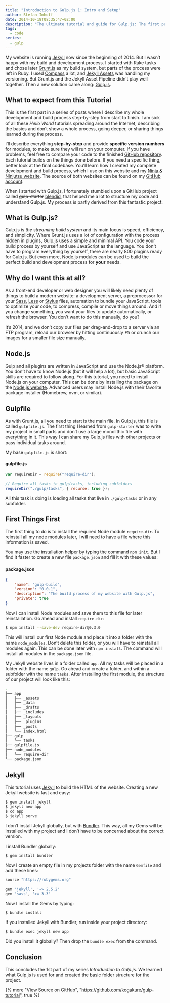 ```yaml
---
title: "Introduction to Gulp.js 1: Intro and Setup"
author: Stefan Imhoff
date: 2014-10-18T08:35:47+02:00
description: "The ultimate tutorial and guide for Gulp.js: The first part of my series on Gulp.js. What is Gulp.js? Why use it? And how to install Gulp and Jekyll."
tags:
  - code
series:
  - gulp
---
```


My website is running [Jekyll](https://jekyllrb.com/) now since the beginning of 2014. But I wasn’t happy with my build and development process. I started with Rake tasks and chose later [Grunt.js](https://gruntjs.com/) as my build system, but parts of the process were left in Ruby. I used [Compass](http://compass-style.org/) a lot, and [Jekyll Assets](http://ixti.net/jekyll-assets/) was handling my versioning. But Grunt.js and the Jekyll Asset Pipeline didn’t play well together. Then a new solution came along: [Gulp.js](https://gulpjs.com/).

## What to expect from this Tutorial

This is the first part in a series of posts where I describe my whole development and build process step-by-step from start to finish. I am sick of all these _Hello World_ tutorials spreading around the Internet, describing the basics and don’t show a whole process, going deeper, or sharing things learned during the process.

I’ll describe everything **step-by-step** and provide **specific version numbers** for modules, to make sure they will run on your computer. If you have problems, feel free to compare your code to the finished [GitHub repository](https://github.com/kogakure/gulp-tutorial). Each tutorial builds on the things done before. If you need a specific thing, better look at the final codebase. You’ll learn how I created my complete development and build process, which I use on this website and my [Ninja & Ninjutsu website](https://www.kogakure.de). The source of both websites can be found on my [GitHub account](https://github.com/kogakure).

When I started with Gulp.js, I fortunately stumbled upon a GitHub project called <del>gulp-starter</del> <ins>[blendid](https://github.com/vigetlabs/blendid)</ins>, that helped me a lot to structure my code and understand Gulp.js. My process is partly derived from this fantastic project.

## What is Gulp.js?

Gulp.js is _the streaming build system_ and its main focus is speed, efficiency, and simplicity. Where Grunt.js uses a lot of configuration with the process hidden in plugins, Gulp.js uses a simple and minimal API. You code your build process by yourself and use JavaScript as the language. You don’t have to program everything by yourself, there are nearly 800 plugins ready for Gulp.js. But even more, Node.js modules can be used to build the perfect build and development process for **your** needs.

## Why do I want this at all?

As a front-end developer or web designer you will likely need plenty of things to build a modern website: a development server, a preprocessor for your [Sass](http://sass-lang.com/), [Less](http://lesscss.org/) or [Stylus](http://learnboost.github.io/stylus/) files, automation to bundle your JavaScript, tools to optimize your code, to compress, compile or move things around. And if you change something, you want your files to update automatically, or refresh the browser. You don’t want to do this manually, do you?

It’s 2014, and we don’t copy our files per drag-and-drop to a server via an FTP program, reload our browser by hitting continuously <kbd>F5</kbd> or crunch our images for a smaller file size manually.

## Node.js

Gulp and all plugins are written in JavaScript and use the Node.js® platform. You don’t have to know Node.js (but it will help a lot), but basic JavaScript skills are required to follow along. For this tutorial, you need to install Node.js on your computer. This can be done by installing the package on the [Node.js website](https://nodejs.org/). Advanced users may install Node.js with their favorite package installer (Homebrew, nvm, or similar).

## Gulpfile

As with Grunt.js, all you need to start is the main file. In Gulp.js, this file is called `gulpfile.js`. The first thing I learned from `gulp-starter` was to write my project in small parts and don’t use a large monolithic file with everything in it. This way I can share my Gulp.js files with other projects or pass individual tasks around.

My base `gulpfile.js` is short:

#### gulpfile.js

```javascript
var requireDir = require("require-dir");

// Require all tasks in gulp/tasks, including subfolders
requireDir("./gulp/tasks", { recurse: true });
```

All this task is doing is loading all tasks that live in `./gulp/tasks` or in any subfolder.

## First Things First

The first thing to do is to install the required Node module `require-dir`. To reinstall all my node modules later, I will need to have a file where this information is saved.

You may use the installation helper by typing the command `npm init`. But I find it faster to create a new file `package.json` and fill it with these values:

#### package.json

```json
{
	"name": "gulp-build",
	"version": "0.0.1",
	"description": "The build process of my website with Gulp.js",
	"private": true
}
```

Now I can install Node modules and save them to this file for later reinstallation. Go ahead and install `require-dir`:

```bash
$ npm install --save-dev require-dir@0.3.0
```

This will install our first Node module and place it into a folder with the name `node_modules`. Don’t delete this folder, or you will have to reinstall all modules again. This can be done later with `npm install`. The command will install all modules in the `package.json` file.

My Jekyll website lives in a folder called `app`. All my tasks will be placed in a folder with the name `gulp`. Go ahead and create a folder, and within a subfolder with the name `tasks`. After installing the first module, the structure of our project will look like this:

```bash
.
├── app
│   ├── _assets
│   ├── _data
│   ├── _drafts
│   ├── _includes
│   ├── _layouts
│   ├── _plugins
│   ├── _posts
│   └── index.html
├── gulp
│   └── tasks
├── gulpfile.js
├── node_modules
│   └── require-dir
└── package.json
```

## Jekyll

This tutorial uses [Jekyll](https://jekyllrb.com/) to build the HTML of the website. Creating a new Jekyll website is fast and easy:

```bash
$ gem install jekyll
$ jekyll new app
$ cd app
$ jekyll serve
```

I don’t install Jekyll globally, but with [Bundler](https://bundler.io/). This way, all my Gems will be installed with my project and I don’t have to be concerned about the correct version.

I install Bundler globally:

```bash
$ gem install bundler
```

Now I create an empty file in my projects folder with the name `Gemfile` and add these lines:

```ruby
source "https://rubygems.org"

gem 'jekyll', '~> 2.5.2'
gem 'sass', '>= 3.3'
```

Now I install the Gems by typing:

```bash
$ bundle install
```

If you installed Jekyll with Bundler, run inside your project directory:

```bash
$ bundle exec jekyll new app
```

Did you install it globally? Then drop the `bundle exec` from the command.

## Conclusion

This concludes the 1st part of my series _Introduction to Gulp.js_. We learned what Gulp.js is used for and created the basic folder structure for the project.

{% more "View Source on GitHub", "https://github.com/kogakure/gulp-tutorial", true %}